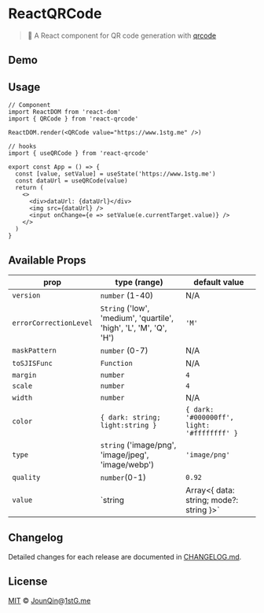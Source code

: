 # ReactQRCode

> 🤳 A React component for QR code generation with [qrcode](https://github.com/soldair/node-qrcode)

## Demo

<ReactQrcodeDemo />

## Usage

```tsx
// Component
import ReactDOM from 'react-dom'
import { QRCode } from 'react-qrcode'

ReactDOM.render(<QRCode value="https://www.1stg.me" />)

// hooks
import { useQRCode } from 'react-qrcode'

export const App = () => {
  const [value, setValue] = useState('https://www.1stg.me')
  const dataUrl = useQRCode(value)
  return (
    <>
      <div>dataUrl: {dataUrl}</div>
      <img src={dataUrl} />
      <input onChange={e => setValue(e.currentTarget.value)} />
    </>
  )
}
```

## Available Props

| prop                   | type (range)                                                       | default value                               |
| ---------------------- | ------------------------------------------------------------------ | ------------------------------------------- |
| `version`              | `number` (1-40)                                                    | N/A                                         |
| `errorCorrectionLevel` | `String` ('low', 'medium', 'quartile', 'high', 'L', 'M', 'Q', 'H') | `'M'`                                       |
| `maskPattern`          | `number` (0-7)                                                     | N/A                                         |
| `toSJISFunc`           | `Function`                                                         | N/A                                         |
| `margin`               | `number`                                                           | `4`                                         |
| `scale`                | `number`                                                           | `4`                                         |
| `width`                | `number`                                                           | N/A                                         |
| `color`                | `{ dark: string; light:string }`                                   | `{ dark: '#000000ff', light: '#ffffffff' }` |
| `type`                 | `string` ('image/png', 'image/jpeg', 'image/webp')                 | `'image/png'`                               |
| `quality`              | `number`(0-1)                                                      | `0.92`                                      |
| `value`                | `string | Array<{ data: string; mode?: string }>`                  | N/A                                         |

## Changelog

Detailed changes for each release are documented in [CHANGELOG.md](./CHANGELOG.md).

## License

[MIT][] © [JounQin][]@[1stG.me][]

[1stg.me]: https://www.1stg.me
[jounqin]: https://GitHub.com/JounQin
[mit]: http://opensource.org/licenses/MIT
